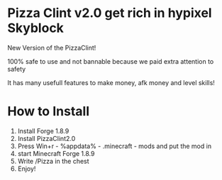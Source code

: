 # Pizza Clint v2.0 get rich in hypixel Skyblock

New Version of the PizzaClint!

100% safe to use and not bannable because we paid extra attention to safety

It has many usefull features to make money, afk money and level skills!

# How to Install

1. Install Forge 1.8.9
2. Install PizzaClint2.0
3. Press Win+r - %appdata% - .minecraft - mods and put the mod in
4. start Minecraft Forge 1.8.9
5. Write /Pizza in the chest
6. Enjoy! 

